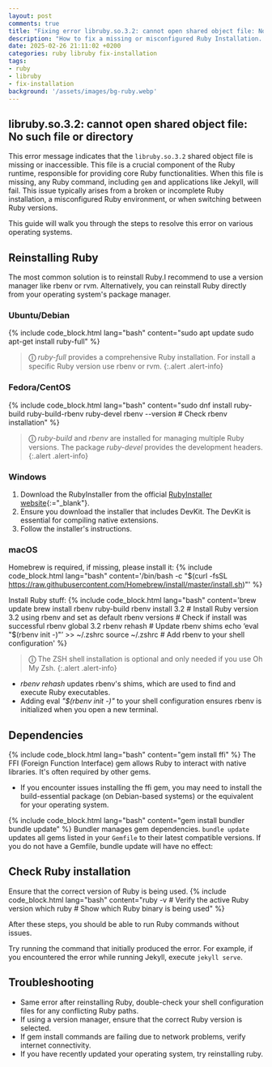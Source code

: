 ```yaml
---
layout: post
comments: true
title: "Fixing error libruby.so.3.2: cannot open shared object file: No such file or directory"
description: "How to fix a missing or misconfigured Ruby Installation.."
date: 2025-02-26 21:11:02 +0200
categories: ruby libruby fix-installation
tags:
- ruby
- libruby
- fix-installation 
background: '/assets/images/bg-ruby.webp'
---
```


## libruby.so.3.2: cannot open shared object file: No such file or directory

This error message indicates that the `libruby.so.3.2` shared object file is missing or inaccessible. This file is a crucial component of the Ruby runtime, responsible for providing core Ruby functionalities. When this file is missing, any Ruby command, including `gem` and applications like Jekyll, will fail. This issue typically arises from a broken or incomplete Ruby installation, a misconfigured Ruby environment, or when switching between Ruby versions.

This guide will walk you through the steps to resolve this error on various operating systems.

## Reinstalling Ruby

The most common solution is to reinstall Ruby.I recommend to use a version manager like rbenv or rvm. Alternatively, you can reinstall Ruby directly from your operating system's package manager.

### Ubuntu/Debian

{% include code_block.html lang="bash" content="sudo apt update
sudo apt-get install ruby-full" %}

> **&#9432;** *ruby-full* provides a comprehensive Ruby installation. For install a specific Ruby version use rbenv or rvm.
{:.alert .alert-info}

### Fedora/CentOS

{% include code_block.html lang="bash" content="sudo dnf install ruby-build ruby-build-rbenv ruby-devel
rbenv --version # Check rbenv installation" %}

> **&#9432;** *ruby-build* and *rbenv* are installed for managing multiple Ruby versions. The package *ruby-devel* provides the development headers.
{:.alert .alert-info}

### Windows

1. Download the RubyInstaller from the official [RubyInstaller website](https://rubyinstaller.org/downloads/){:="_blank"}.
2. Ensure you download the installer that includes DevKit. The DevKit is essential for compiling native extensions.
3. Follow the installer's instructions.

### macOS

Homebrew is required, if missing, please install it:
{% include code_block.html lang="bash" content='/bin/bash -c "$(curl -fsSL https://raw.githubusercontent.com/Homebrew/install/master/install.sh)"' %}

Install Ruby stuff:
{% include code_block.html lang="bash" content='brew update
brew install rbenv ruby-build
rbenv install 3.2 # Install Ruby version 3.2 using rbenv and set as default
rbenv versions # Check if install was successful
rbenv global 3.2
rbenv rehash # Update rbenv shims
echo &lsquo;eval &quot;$(rbenv init -)&quot;&rsquo; >> ~/.zshrc source ~/.zshrc # Add rbenv to your shell configuration' %}

> **&#9432;** The ZSH shell installation is optional and only needed if you use Oh My Zsh.
{:.alert .alert-info}

- *rbenv rehash* updates rbenv's shims, which are used to find and execute Ruby executables.
- Adding eval *"$(rbenv init -)"* to your shell configuration ensures rbenv is initialized when you open a new terminal.

## Dependencies

{% include code_block.html lang="bash" content="gem install ffi" %}
The FFI (Foreign Function Interface) gem allows Ruby to interact with native libraries. It's often required by other gems.

- If you encounter issues installing the ffi gem, you may need to install the build-essential package (on Debian-based systems) or the equivalent for your operating system.

{% include code_block.html lang="bash" content="gem install bundler
bundle update" %}
Bundler manages gem dependencies. `bundle update` updates all gems listed in your `Gemfile` to their latest compatible versions. If you do not have a Gemfile, bundle update will have no effect:

## Check Ruby installation

Ensure that the correct version of Ruby is being used.
{% include code_block.html lang="bash" content="ruby -v # Verify the active Ruby version
which ruby # Show which Ruby binary is being used" %}

After these steps, you should be able to run Ruby commands without issues.

Try running the command that initially produced the error. For example, if you encountered the error while running Jekyll, execute `jekyll serve`.

## Troubleshooting

- Same error after reinstalling Ruby, double-check your shell configuration files for any conflicting Ruby paths.
- If using a version manager, ensure that the correct Ruby version is selected.
- If gem install commands are failing due to network problems, verify internet connectivity.
- If you have recently updated your operating system, try reinstalling ruby.
